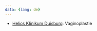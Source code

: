 ```yaml
---
data: {lang: de}
---
```

- [Helios Klinikum Duisburg](https://www.helios-gesundheit.de/kliniken/duisburg/unser-angebot/unsere-fachbereiche/plastisch-rekonstruktive-urologie/gaop/): Vaginoplastie
